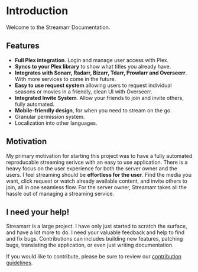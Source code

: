 # Introduction

Welcome to the Streamarr Documentation.

## Features

- **Full Plex integration**. Login and manage user access with Plex.
- **Syncs to your Plex library** to show what titles you already have.
- **Integrates with Sonarr, Radarr, Bizarr, Tdarr, Prowlarr and Overseerr**. With more services to come in the future.
- **Easy to use request system** allowing users to request individual seasons or movies in a friendly, clean UI with Overseerr.
- **Integrated Invite System**. Allow your friends to join and invite others, fully automated.
- **Mobile-friendly design**, for when you need to stream on the go.
- Granular permission system.
- Localization into other languages.

## Motivation

My primary motivation for starting this project was to have a fully automated reproducable streaming serivce with an easy to use application. There is a heavy focus on the user experience for both the server owner and the users. I feel streaming should be **effortless for the user**. Find the media you want, click request or watch already available content, and invite others to join, all in one seamless flow. For the server owner, Streamarr takes all the hassle out of managing a streaming service.

## I need your help!

Streamarr is a large project. I have only just started to scratch the surface, and have a lot more to do. I need your valuable feedback and help to find and fix bugs. Contributions can includes building new features, patching bugs, translating the application, or even just writing documentation.

If you would like to contribute, please be sure to review our [contribution guidelines](https://github.com/nickelsh1ts/Streamarr-app/blob/develop/CONTRIBUTING.md).
